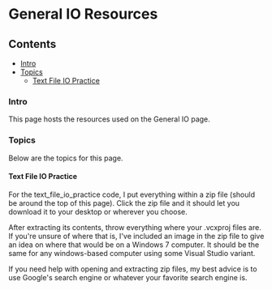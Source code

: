 # General IO Resources

## Contents
- [Intro](#intro)
- [Topics](#topics)
  - [Text File IO Practice](#text-file-io-practice)
  

### Intro
This page hosts the resources used on the General IO page.

### Topics
Below are the topics for this page.

#### Text File IO Practice
For the text_file_io_practice code, I put everything within a zip file (should be around the top of this page).
Click the zip file and it should let you download it to your desktop or wherever you choose. 

After extracting its contents, throw everything where your .vcxproj files are. If you're unsure of where that is, 
I've included an image in the zip file to give an idea on where that would be on a Windows 7 computer. It should be 
the same for any windows-based computer using some Visual Studio variant.

If you need help with opening and extracting zip files, my best advice is to use Google's search engine or 
whatever your favorite search engine is.